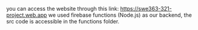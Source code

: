 you can access the website through this link: https://swe363-321-project.web.app 
we used firebase functions (Node.js) as our backend, the src code is accessible in the functions folder. 
